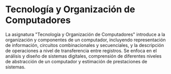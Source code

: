# Tecnología y Organización de Computadores

La asignatura "Tecnología y Organización de Computadores" introduce a la organización y componentes de un computador, incluyendo representación de información, circuitos combinacionales y secuenciales, y la descripción de operaciones a nivel de transferencia entre registros. Se enfoca en el análisis y diseño de sistemas digitales, comprensión de diferentes niveles de abstracción de un computador y estimación de prestaciones de sistemas.
